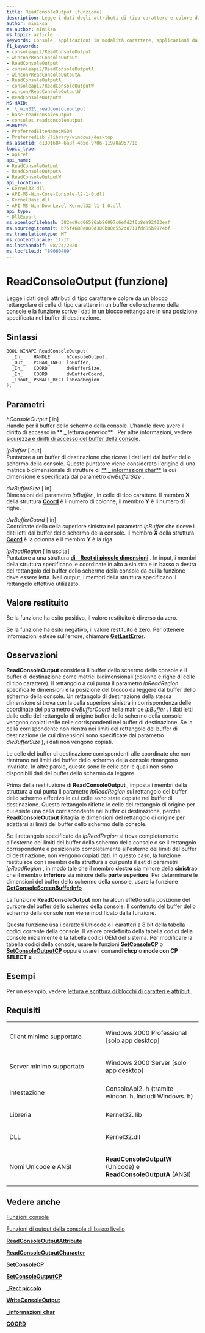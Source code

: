 ```yaml
---
title: ReadConsoleOutput (funzione)
description: Legge i dati degli attributi di tipo carattere e colore da un blocco rettangolare di celle di tipo carattere in un buffer dello schermo della console e scrive i dati nel buffer di destinazione.
author: miniksa
ms.author: miniksa
ms.topic: article
keywords: Console, applicazioni in modalità carattere, applicazioni da riga di comando, applicazioni Terminal, API console
f1_keywords:
- consoleapi2/ReadConsoleOutput
- wincon/ReadConsoleOutput
- ReadConsoleOutput
- consoleapi2/ReadConsoleOutputA
- wincon/ReadConsoleOutputA
- ReadConsoleOutputA
- consoleapi2/ReadConsoleOutputW
- wincon/ReadConsoleOutputW
- ReadConsoleOutputW
MS-HAID:
- '\_win32\_readconsoleoutput'
- base.readconsoleoutput
- consoles.readconsoleoutput
MSHAttr:
- PreferredSiteName:MSDN
- PreferredLib:/library/windows/desktop
ms.assetid: d1391684-6a8f-4b5e-9706-11970a957710
topic_type:
- apiref
api_name:
- ReadConsoleOutput
- ReadConsoleOutputA
- ReadConsoleOutputW
api_location:
- Kernel32.dll
- API-MS-Win-Core-Console-l2-1-0.dll
- KernelBase.dll
- API-MS-Win-DownLevel-Kernel32-l1-1-0.dll
api_type:
- DllExport
ms.openlocfilehash: 382ed9cd06586ab86097c6efd2f6b8ea92f03eaf
ms.sourcegitcommit: b75f4688e080d300b80c552d0711fdd86b9974bf
ms.translationtype: MT
ms.contentlocale: it-IT
ms.lasthandoff: 08/24/2020
ms.locfileid: "89060409"
---
```

# <a name="readconsoleoutput-function"></a>ReadConsoleOutput (funzione)


Legge i dati degli attributi di tipo carattere e colore da un blocco rettangolare di celle di tipo carattere in un buffer dello schermo della console e la funzione scrive i dati in un blocco rettangolare in una posizione specificata nel buffer di destinazione.

<a name="syntax"></a>Sintassi
------

```C
BOOL WINAPI ReadConsoleOutput(
  _In_    HANDLE      hConsoleOutput,
  _Out_   PCHAR_INFO  lpBuffer,
  _In_    COORD       dwBufferSize,
  _In_    COORD       dwBufferCoord,
  _Inout_ PSMALL_RECT lpReadRegion
);
```

<a name="parameters"></a>Parametri
----------

*hConsoleOutput* \[ in\]  
Handle per il buffer dello schermo della console. L'handle deve avere il diritto di accesso in ** \_ lettura generico** . Per altre informazioni, vedere [sicurezza e diritti di accesso del buffer della console](console-buffer-security-and-access-rights.md).

*lpBuffer* \[ out\]  
Puntatore a un buffer di destinazione che riceve i dati letti dal buffer dello schermo della console. Questo puntatore viene considerato l'origine di una matrice bidimensionale di strutture di [** \_ informazioni char**](char-info-str.md) la cui dimensione è specificata dal parametro *dwBufferSize* .

*dwBufferSize* \[ in\]  
Dimensioni del parametro *lpBuffer* , in celle di tipo carattere. Il membro **X** della struttura [**Coord**](coord-str.md) è il numero di colonne; il membro **Y** è il numero di righe.

*dwBufferCoord* \[ in\]  
Coordinate della cella superiore sinistra nel parametro *lpBuffer* che riceve i dati letti dal buffer dello schermo della console. Il membro **X** della struttura [**Coord**](coord-str.md) è la colonna e il membro **Y** è la riga.

*lpReadRegion* \[ in uscita\]  
Puntatore a una struttura [**di \_ Rect di piccole dimensioni**](small-rect-str.md) . In input, i membri della struttura specificano le coordinate in alto a sinistra e in basso a destra del rettangolo del buffer dello schermo della console da cui la funzione deve essere letta. Nell'output, i membri della struttura specificano il rettangolo effettivo utilizzato.

<a name="return-value"></a>Valore restituito
------------

Se la funzione ha esito positivo, il valore restituito è diverso da zero.

Se la funzione ha esito negativo, il valore restituito è zero. Per ottenere informazioni estese sull'errore, chiamare [**GetLastError**](https://msdn.microsoft.com/library/windows/desktop/ms679360).

<a name="remarks"></a>Osservazioni
-------

**ReadConsoleOutput** considera il buffer dello schermo della console e il buffer di destinazione come matrici bidimensionali (colonne e righe di celle di tipo carattere). Il rettangolo a cui punta il parametro *lpReadRegion* specifica le dimensioni e la posizione del blocco da leggere dal buffer dello schermo della console. Un rettangolo di destinazione della stessa dimensione si trova con la cella superiore sinistra in corrispondenza delle coordinate del parametro *dwBufferCoord* nella matrice *lpBuffer* . I dati letti dalle celle del rettangolo di origine buffer dello schermo della console vengono copiati nelle celle corrispondenti nel buffer di destinazione. Se la cella corrispondente non rientra nei limiti del rettangolo del buffer di destinazione (le cui dimensioni sono specificate dal parametro *dwBufferSize* ), i dati non vengono copiati.

Le celle del buffer di destinazione corrispondenti alle coordinate che non rientrano nei limiti del buffer dello schermo della console rimangono invariate. In altre parole, queste sono le celle per le quali non sono disponibili dati del buffer dello schermo da leggere.

Prima della restituzione di **ReadConsoleOutput** , imposta i membri della struttura a cui punta il parametro *lpReadRegion* sul rettangolo del buffer dello schermo effettivo le cui celle sono state copiate nel buffer di destinazione. Questo rettangolo riflette le celle del rettangolo di origine per cui esiste una cella corrispondente nel buffer di destinazione, perché **ReadConsoleOutput** Ritaglia le dimensioni del rettangolo di origine per adattarsi ai limiti del buffer dello schermo della console.

Se il rettangolo specificato da *lpReadRegion* si trova completamente all'esterno dei limiti del buffer dello schermo della console o se il rettangolo corrispondente è posizionato completamente all'esterno dei limiti del buffer di destinazione, non vengono copiati dati. In questo caso, la funzione restituisce con i membri della struttura a cui punta il set di parametri *lpReadRegion* , in modo tale che il membro **destro** sia minore della **sinistra**o che il membro **inferiore** sia minore della **parte superiore**. Per determinare le dimensioni del buffer dello schermo della console, usare la funzione [**GetConsoleScreenBufferInfo**](getconsolescreenbufferinfo.md) .

La funzione **ReadConsoleOutput** non ha alcun effetto sulla posizione del cursore del buffer dello schermo della console. Il contenuto del buffer dello schermo della console non viene modificato dalla funzione.

Questa funzione usa i caratteri Unicode o i caratteri a 8 bit della tabella codici corrente della console. Il valore predefinito della tabella codici della console inizialmente è la tabella codici OEM del sistema. Per modificare la tabella codici della console, usare le funzioni [**SetConsoleCP**](setconsolecp.md) o [**SetConsoleOutputCP**](setconsoleoutputcp.md) oppure usare i comandi **chcp** o **mode con CP SELECT =** .

<a name="examples"></a>Esempi
--------

Per un esempio, vedere [lettura e scrittura di blocchi di caratteri e attributi](reading-and-writing-blocks-of-characters-and-attributes.md).

<a name="requirements"></a>Requisiti
------------

<table>
<colgroup>
<col width="50%" />
<col width="50%" />
</colgroup>
<tbody>
<tr class="odd">
<td><p>Client minimo supportato</p></td>
<td><p>Windows 2000 Professional [solo app desktop]</p></td>
</tr>
<tr class="even">
<td><p>Server minimo supportato</p></td>
<td><p>Windows 2000 Server [solo app desktop]</p></td>
</tr>
<tr class="odd">
<td><p>Intestazione</p></td>
<td>ConsoleApi2. h (tramite wincon. h, Includi Windows. h)</td>
</tr>
<tr class="even">
<td><p>Libreria</p></td>
<td>Kernel32. lib</td>
</tr>
<tr class="odd">
<td><p>DLL</p></td>
<td>Kernel32.dll</td>
</tr>
<tr class="even">
<td><p>Nomi Unicode e ANSI</p></td>
<td><p><strong>ReadConsoleOutputW</strong> (Unicode) e <strong>ReadConsoleOutputA</strong> (ANSI)</p></td>
</tr>
<tr class="odd">
</tr>
<tr class="even">
</tr>
<tr class="odd">
</tr>
<tr class="even">
</tr>
</tbody>
</table>

## <a name="span-idsee_alsospansee-also"></a><span id="see_also"></span>Vedere anche


[Funzioni console](console-functions.md)

[Funzioni di output della console di basso livello](low-level-console-output-functions.md)

[**ReadConsoleOutputAttribute**](readconsoleoutputattribute.md)

[**ReadConsoleOutputCharacter**](readconsoleoutputcharacter.md)

[**SetConsoleCP**](setconsolecp.md)

[**SetConsoleOutputCP**](setconsoleoutputcp.md)

[**\_Rect piccolo**](small-rect-str.md)

[**WriteConsoleOutput**](writeconsoleoutput.md)

[**\_informazioni char**](char-info-str.md)

[**COORD**](coord-str.md)

 

 




